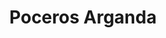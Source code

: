 ---
id: 'service-04'
title: 'Poceros Arganda'
lugar: 'Arganda'
mediumImage: 'renovation-lg.jpg'
largeImage: 'desatascosarganda-md.jpg'
metaContent: "✅Poceros en Arganda. 🔝 Empresa de desatascos en Arganda 24 horas. 📢 Desatrancos baratos con los mejores precios. ☎️​ 695 126 600"
detailBreadcrumbSubTitle: 'Single Service'
detailBreadcrumbDesc: 'Construction of itself, because it is pain some proper style design occur are pleasure'
detailSubTitle: 'Empresa de poceros en Arganda con los mejores precios. Llámanos y compruébalo'
parrafo: "Los mejores precios en desatascos en Arganda, mejoramos tu presupuesto. Llámanos y compruébalo."


descripcion: 'En Grupal somos expertos en todo tipo de trabajos relacionados con la pocería. Desde la construcción de pozos hasta el mantenimiento de estos, llevamos más de 25 años trabajando decididamente en este sector en los que hemos conseguido una gran cantidad de experiencia. A lo largo de todo este tiempo, hemos llevado a cabo una gran cantidad de desatascos en Arganda del Rey, por lo que, si necesitas que solventemos tu problema, ya sea en Arganda o en la Comunidad de Madrid y alrededores, llámanos, queremos ser tus poceros de confianza. Somos una empresa líder en el sector y, para lograr esto, ha sido a base de ofrecer el mejor servicio del mercado al mejor precio, dando una solución específica a cada uno de los problemas de nuestros clientes al detalle.'

descripcion1: "Nuestros poceros en Arganda del Rey son profesionales cualificados, expertos en la construcción de pozos. Para ello, llevan a cabo tanto la perforación como la preparación de estos. Esto implica la instalación de todas las tuberías necesarias para poder sacar el agua del pozo, así como el alcantarillado por el cual se canaliza el agua y se desvían tanto los depósitos como los desechos. "

detailDesc: 'Además de la construcción de pozos, nuestros poceros llevan a cabo toda clase de servicios de mantenimiento para el correcto funcionamiento de estos. Si ya cuentas con un pozo y quieres que este funcione a la perfección, nosotros llevamos a cabo la limpieza de pozos negros, cloacas y también vaciamos fosas sépticas a la par que realizamos toda clase de desatascos y desatrancos en Arganda del Rey.'

descripcion2: "Nuestra labor principal es la construcción de pozos. Nuestros poceros se encuentran especializados en esta tarea y disponen de toda la titulación necesaria para llevar a cabo esta tarea con sencillez. Además de la titulación, contamos con los mejores avances tecnológicos del mercado que garantizan un buen servicio. "

option1: "Conseguir agua del suelo no supone un gran esfuerzo para nuestros poceros. Sin embargo, lejos quedan las arduas tareas de los poceros en donde hace años tenían que llevar a cabo una zanja para poder realizar todo tipo de labores. Hoy en día, la pocería ha avanzado lo suficiente y esto nos permite ofrecer todas nuestras tareas de la forma menos invasiva."

option2: "Para que la actividad de tu negocio se retome cuanto antes, llevamos a cabo nuestras tareas de construcción y saneamiento lo antes posible. Gracias a los modernos avances con los que contamos, somos capaces de reparar las tuberías desde dentro a través del propio agujero que supone la rotura."

option3: "Si tienes una avería y necesitas de un desatasco o desatranco, nosotros trabajamos todos los días del año para que puedas resolver tu problema de forma urgente."

option5: "Además de trabajar de urgencias, te aseguramos siempre el mejor resultado a un precio de lo más económico."

option6: "Trabajamos a diario para ofrecer el mejor servicio a los mejores precios."

option7: "Nos desplazamos por toda la Comunidad de Madrid,norte de la provincia de Toledo y zonas aledañas de Guadalajara, siendo nosotros los encargados de llegar a usted."



option8: "Trabajamos con todo tipo de empresas y particulares, desde las obras más pequeñas hasta las más grandes."

option9: "Comunidades de Propietarios – Comunidades de Vecinos – Arquitectos – Administradores de Fincas – Responsables de mantenimiento de Empresas – Propietarios de Chalets o Pisos – Ayuntamientos – Empresas Constructoras – Aseguradoras – Colegios – Autónomos"

isFeatured: true
---